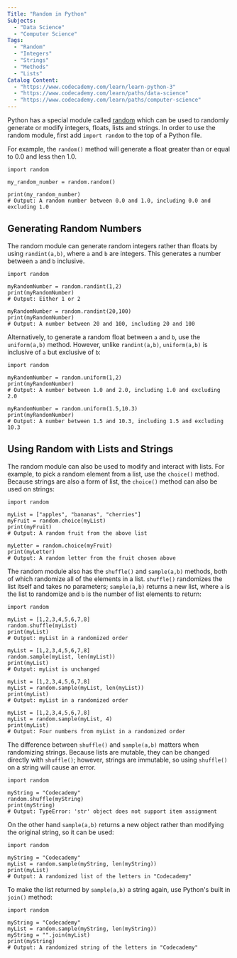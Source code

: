```yaml
---
Title: "Random in Python" 
Subjects:
  - "Data Science"
  - "Computer Science"
Tags: 
  - "Random"
  - "Integers"
  - "Strings"
  - "Methods"
  - "Lists"
Catalog Content: 
  - "https://www.codecademy.com/learn/learn-python-3"
  - "https://www.codecademy.com/learn/paths/data-science"
  - "https://www.codecademy.com/learn/paths/computer-science"
---
```


Python has a special module called [random](https://docs.python.org/3/library/random.html) which can be used to randomly generate or modify integers, floats, lists and strings. In order to use the random module, first add `import random` to the top of a Python file.

For example, the `random()` method will generate a float greater than or equal to 0.0 and less then 1.0.

```codebyte/py
import random

my_random_number = random.random()

print(my_random_number)
# Output: A random number between 0.0 and 1.0, including 0.0 and excluding 1.0
```

## Generating Random Numbers

The random module can generate random integers rather than floats by using `randint(a,b)`, where `a` and `b` are integers. This generates a number between `a` and `b` inclusive.

```codebyte/py
import random

myRandomNumber = random.randint(1,2)
print(myRandomNumber)
# Output: Either 1 or 2

myRandomNumber = random.randint(20,100)
print(myRandomNumber)
# Output: A number between 20 and 100, including 20 and 100
```

Alternatively, to generate a random float between `a` and `b`, use the `uniform(a,b)` method. However, unlike `randint(a,b)`, `uniform(a,b)` is inclusive of `a` but exclusive of `b`:

```codebyte/py
import random

myRandomNumber = random.uniform(1,2)
print(myRandomNumber)
# Output: A number between 1.0 and 2.0, including 1.0 and excluding 2.0 

myRandomNumber = random.uniform(1.5,10.3)
print(myRandomNumber)
# Output: A number between 1.5 and 10.3, including 1.5 and excluding 10.3

```

## Using Random with Lists and Strings

The random module can also be used to modify and interact with lists. For example, to pick a random element from a list, use the `choice()` method. Because strings are also a form of list, the `choice()` method can also be used on strings:

```codebyte/py
import random

myList = ["apples", "bananas", "cherries"]
myFruit = random.choice(myList)
print(myFruit)
# Output: A random fruit from the above list

myLetter = random.choice(myFruit)
print(myLetter)
# Output: A random letter from the fruit chosen above
```

The random module also has the `shuffle()` and `sample(a,b)` methods, both of which randomize all of the elements in a list. `shuffle()` randomizes the list itself and takes no parameters; `sample(a,b)` returns a new list, where `a` is the list to randomize and `b` is the number of list elements to return:

```codebyte/py
import random

myList = [1,2,3,4,5,6,7,8]
random.shuffle(myList)
print(myList)
# Output: myList in a randomized order

myList = [1,2,3,4,5,6,7,8]
random.sample(myList, len(myList))
print(myList)
# Output: myList is unchanged

myList = [1,2,3,4,5,6,7,8]
myList = random.sample(myList, len(myList))
print(myList)
# Output: myList in a randomized order

myList = [1,2,3,4,5,6,7,8]
myList = random.sample(myList, 4)
print(myList)
# Output: Four numbers from myList in a randomized order
```

The difference between `shuffle()` and `sample(a,b)` matters when randomizing strings. Because lists are mutable, they can be changed directly with `shuffle()`; however, strings are immutable, so using `shuffle()` on a string will cause an error.

```codebyte/py
import random

myString = "Codecademy"
random.shuffle(myString)
print(myString)
# Output: TypeError: 'str' object does not support item assignment
```

On the other hand `sample(a,b)` returns a new object rather than modifying the original string, so it can be used: 

```codebyte/py
import random

myString = "Codecademy"
myList = random.sample(myString, len(myString))
print(myList)
# Output: A randomized list of the letters in "Codecademy"
```

To make the list returned by `sample(a,b)` a string again, use Python's built in `join()` method:

```codebyte/py
import random

myString = "Codecademy"
myList = random.sample(myString, len(myString))
myString = "".join(myList)
print(myString)
# Output: A randomized string of the letters in "Codecademy"
```
